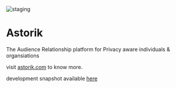 ![staging](https://github.com/astorik/web/actions/workflows/deploy-staging.yml/badge.svg)

# Astorik


The Audience Relationship platform for Privacy aware individuals & organsiations

visit [astorik.com](https://astorik.com) to know more.

development snapshot available [here](https://astorik.github.io/web)